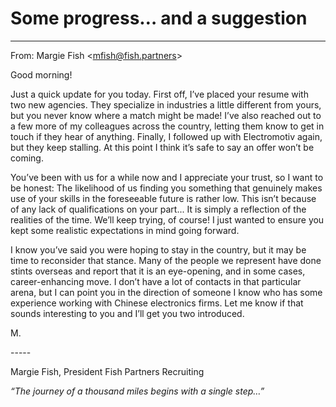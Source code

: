 # Some progress… and a suggestion
---

From: Margie Fish \<mfish@fish.partners\>

Good morning!

Just a quick update for you today. First off, I’ve placed your resume with two new agencies. They specialize in industries a little different from yours, but you never know where a match might be made! I’ve also reached out to a few more of my colleagues across the country, letting them know to get in touch if they hear of anything. Finally, I followed up with Electromotiv again, but they keep stalling. At this point I think it’s safe to say an offer won’t be coming.

You’ve been with us for a while now and I appreciate your trust, so I want to be honest: The likelihood of us finding you something that genuinely makes use of your skills in the foreseeable future is rather low. This isn’t because of any lack of qualifications on your part... It is simply a reflection of the realities of the time. We’ll keep trying, of course! I just wanted to ensure you kept some realistic expectations in mind going forward.

I know you’ve said you were hoping to stay in the country, but it may be time to reconsider that stance. Many of the people we represent have done stints overseas and report that it is an eye-opening, and in some cases, career-enhancing move. I don’t have a lot of contacts in that particular arena, but I can point you in the direction of someone I know who has some experience working with Chinese electronics firms. Let me know if that sounds interesting to you and I’ll get you two introduced.

M.

\-----

Margie Fish, President
Fish Partners Recruiting

_“The journey of a thousand miles begins with a single step…”_
